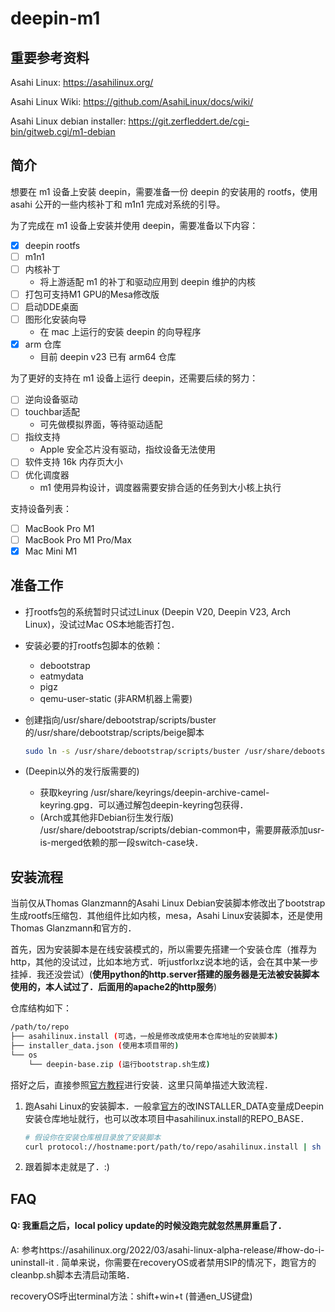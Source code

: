# deepin-m1

## 重要参考资料

Asahi Linux: https://asahilinux.org/

Asahi Linux Wiki: https://github.com/AsahiLinux/docs/wiki/

Asahi Linux debian installer: https://git.zerfleddert.de/cgi-bin/gitweb.cgi/m1-debian

## 简介

想要在 m1 设备上安装 deepin，需要准备一份 deepin 的安装用的 rootfs，使用 asahi 公开的一些内核补丁和 m1n1 完成对系统的引导。

为了完成在 m1 设备上安装并使用 deepin，需要准备以下内容：

- [x] deepin rootfs
- [ ] m1n1
- [ ] 内核补丁
    - 将上游适配 m1 的补丁和驱动应用到 deepin 维护的内核
- [ ] 打包可支持M1 GPU的Mesa修改版
- [ ] 启动DDE桌面
- [ ] 图形化安装向导
    - 在 mac 上运行的安装 deepin 的向导程序
- [x] arm 仓库
    - 目前 deepin v23 已有 arm64 仓库

为了更好的支持在 m1 设备上运行 deepin，还需要后续的努力：

- [ ] 逆向设备驱动
- [ ] touchbar适配
    - 可先做模拟界面，等待驱动适配
- [ ] 指纹支持
    - Apple 安全芯片没有驱动，指纹设备无法使用
- [ ] 软件支持 16k 内存页大小
- [ ] 优化调度器
    - m1 使用异构设计，调度器需要安排合适的任务到大小核上执行

支持设备列表：

- [ ] MacBook Pro M1
- [ ] MacBook Pro M1 Pro/Max
- [x] Mac Mini M1

## 准备工作

- 打rootfs包的系统暂时只试过Linux (Deepin V20, Deepin V23, Arch Linux)，没试过Mac OS本地能否打包．

- 安装必要的打rootfs包脚本的依赖：

  - debootstrap
  - eatmydata
  - pigz
  - qemu-user-static (非ARM机器上需要)

- 创建指向/usr/share/debootstrap/scripts/buster的/usr/share/debootstrap/scripts/beige脚本

  ```bash
  sudo ln -s /usr/share/debootstrap/scripts/buster /usr/share/debootstrap/scripts/beige
  ```

- (Deepin以外的发行版需要的) 

  - 获取keyring /usr/share/keyrings/deepin-archive-camel-keyring.gpg．可以通过解包deepin-keyring包获得．
  - (Arch或其他非Debian衍生发行版) /usr/share/debootstrap/scripts/debian-common中，需要屏蔽添加usr-is-merged依赖的那一段switch-case块．

## 安装流程

当前仅从Thomas Glanzmann的Asahi Linux Debian安装脚本修改出了bootstrap生成rootfs压缩包．其他组件比如内核，mesa，Asahi Linux安装脚本，还是使用Thomas Glanzmann和官方的．

首先，因为安装脚本是在线安装模式的，所以需要先搭建一个安装仓库（推荐为http，其他的没试过，比如本地方式．听justforlxz说本地的话，会在其中某一步挂掉．我还没尝试）(**使用python的http.server搭建的服务器是无法被安装脚本使用的，本人试过了．后面用的apache2的http服务**)

仓库结构如下：

```bash
/path/to/repo
├── asahilinux.install (可选，一般是修改成使用本仓库地址的安装脚本)
├── installer_data.json (使用本项目带的)
└── os
    └── deepin-base.zip (运行bootstrap.sh生成)
```

搭好之后，直接参照[官方教程](https://asahilinux.org/2022/03/asahi-linux-alpha-release/)进行安装．这里只简单描述大致流程．

1. 跑Asahi Linux的安装脚本．一般拿[官方](https://alx.sh)的改INSTALLER_DATA变量成Deepin安装仓库地址就行，也可以改本项目中asahilinux.install的REPO_BASE．

   ``` bash
   # 假设你在安装仓库根目录放了安装脚本
   curl protocol://hostname:port/path/to/repo/asahilinux.install | sh
   ```

2. 跟着脚本走就是了．:)



## FAQ

#### Q: 我重启之后，local policy update的时候没跑完就忽然黑屏重启了．

A: 参考https://asahilinux.org/2022/03/asahi-linux-alpha-release/#how-do-i-uninstall-it . 简单来说，你需要在recoveryOS或者禁用SIP的情况下，跑官方的cleanbp.sh脚本去清启动策略．

recoveryOS呼出terminal方法：shift+win+t (普通en_US键盘)
